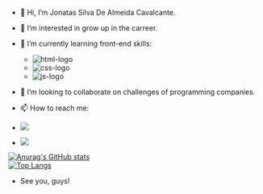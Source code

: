 - 👋 Hi, I’m Jonatas Silva De Almeida Cavalcante.
- 👀 I’m interested in grow up in the carreer. 
- 🌱 I’m currently learning front-end skills:

  - <img src="https://img.shields.io/badge/HTML5-E34F26?style=for-the-badge&logo=html5&logoColor=white" alt="html-logo">
  - <img src="https://img.shields.io/badge/CSS3-1572B6?style=for-the-badge&logo=css3&logoColor=white" alt="css-logo">
  - <img src="https://img.shields.io/badge/JavaScript-323330?style=for-the-badge&logo=javascript&logoColor=F7DF1E" alt="js-logo">
    <br>
- 💞️ I’m looking to collaborate on challenges of programming companies. 
- 📫 How to reach me:

- <a href="https://www.instagram.com/doisjj?igsh=MXc2aTBubGQwcXppdQ=="><img src="https://img.shields.io/badge/Instagram-E4405F?style=for-the-badge&logo=instagram&logoColor=white"></a>
- <a href="https://www.linkedin.com/in/jonatas-jc"><img src="https://img.shields.io/badge/LinkedIn-0077B5?style=for-the-badge&logo=linkedin&logoColor=white"></a>

[![Anurag's GitHub stats](https://github-readme-stats.vercel.app/api?username=jonatas-jc)](https://github.com/anuraghazra/github-readme-stats)
<br>
[![Top Langs](https://github-readme-stats.vercel.app/api/top-langs/?username=jonatas-jc&layout=donut)](https://github.com/anuraghazra/github-readme-stats)
- See you, guys! 

<!---
lembrar de atualizar as skills aprendidas.
--->
